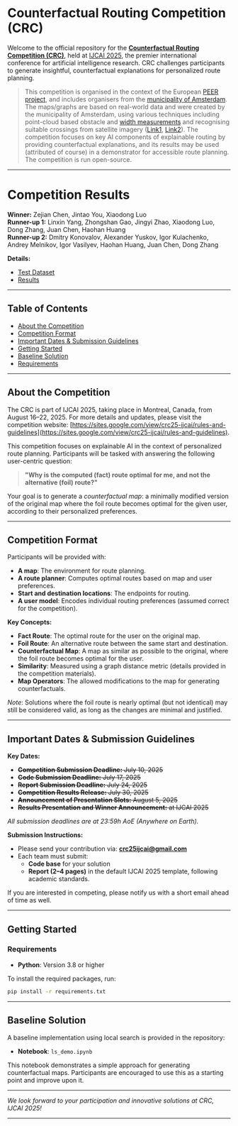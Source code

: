 
# Counterfactual Routing Competition (CRC)

Welcome to the official repository for the [**Counterfactual Routing Competition (CRC)**](https://sites.google.com/view/crc25-ijcai/home), held at [IJCAI 2025](https://2025.ijcai.org/), the premier international conference for artificial intelligence research. CRC challenges participants to generate insightful, counterfactual explanations for personalized route planning.

>This competition is organised in the context of the European [PEER project](https://peer-ai.eu/en/), and includes organisers from the [municipality of Amsterdam](https://amsterdamintelligence.com/posts/creating-a-personalized-route-planner-for-less-mobile-people). The maps/graphs are based on real-world data and were created by the municipality of Amsterdam, using various techniques including point-cloud based obstacle and [width measurements](https://amsterdamintelligence.com/resources/accessible-sidewalk-width) and recognising suitable crossings from satellite imagery ([Link1](https://amsterdamintelligence.com/posts/where-not-to-cross-the-street), [Link2](https://bnaic2024.sites.uu.nl/wp-content/uploads/sites/986/2024/11/Where-Not-to-Cross-the-Street.pdf?)). The competition focuses on key AI components of explainable routing by providing counterfactual explanations, and its results may be used (attributed of course) in a demonstrator for accessible route planning. The competition is run open-source.

---


# Competition Results

**Winner:** Zejian Chen, Jintao You, Xiaodong Luo  
**Runner-up 1:** Linxin Yang, Zhongshan Gao, Jingyi Zhao, Xiaodong Luo, Dong Zhang, Juan Chen, Haohan Huang  
**Runner-up 2:** Dmitry Konovalov, Alexander Yuskov, Igor Kulachenko, Andrey Melnikov, Igor Vasilyev, Haohan Huang, Juan Chen, Dong Zhang  

**Details:**  
- [Test Dataset](./data/test/)  
- [Results](./results)  

---

## Table of Contents

- [About the Competition](#about-the-competition)
- [Competition Format](#competition-format)
- [Important Dates \& Submission Guidelines](#important-dates--submission-guidelines)
- [Getting Started](#getting-started)
- [Baseline Solution](#baseline-solution)
- [Requirements](#requirements)

---

## About the Competition

The CRC is part of IJCAI 2025, taking place in Montreal, Canada, from August 16–22, 2025. For more details and updates, please visit the competition website: [https://sites.google.com/view/crc25-ijcai/rules-and-guidelines](https://sites.google.com/view/crc25-ijcai/rules-and-guidelines).

This competition focuses on explainable AI in the context of personalized route planning. Participants will be tasked with answering the following user-centric question:

> **"Why is the computed (fact) route optimal for me, and not the alternative (foil) route?"**

Your goal is to generate a *counterfactual map*: a minimally modified version of the original map where the foil route becomes optimal for the given user, according to their personalized preferences.

---

## Competition Format

Participants will be provided with:

- **A map**: The environment for route planning.
- **A route planner**: Computes optimal routes based on map and user preferences.
- **Start and destination locations**: The endpoints for routing.
- **A user model**: Encodes individual routing preferences (assumed correct for the competition).

**Key Concepts:**

- **Fact Route**: The optimal route for the user on the original map.
- **Foil Route**: An alternative route between the same start and destination.
- **Counterfactual Map**: A map as similar as possible to the original, where the foil route becomes optimal for the user.
- **Similarity**: Measured using a graph distance metric (details provided in the competition materials).
- **Map Operators**: The allowed modifications to the map for generating counterfactuals.

*Note*: Solutions where the foil route is nearly optimal (but not identical) may still be considered valid, as long as the changes are minimal and justified.

---

## Important Dates \& Submission Guidelines

**Key Dates:**

- ~~**Competition Submission Deadline:** July 10, 2025~~
- ~~**Code Submission Deadline:** July 17, 2025~~
- ~~**Report Submission Deadline:** July 24, 2025~~
- ~~**Competition Results Release:** July 30, 2025~~
- ~~**Announcement of Presentation Slots:** August 5, 2025~~
- ~~**Results Presentation and Winner Announcement:** at IJCAI 2025~~

*All submission deadlines are at 23:59h AoE (Anywhere on Earth).*

**Submission Instructions:**

- Please send your contribution via: **crc25ijcai@gmail.com**
- Each team must submit:
    - **Code base** for your solution
    - **Report (2–4 pages)** in the default IJCAI 2025 template, following academic standards.

If you are interested in competing, please notify us with a short email ahead of time as well.

---

## Getting Started

### Requirements

- **Python**: Version 3.8 or higher

To install the required packages, run:

```bash
pip install -r requirements.txt
```

---

## Baseline Solution

A baseline implementation using local search is provided in the repository:

- **Notebook**: `ls_demo.ipynb`

This notebook demonstrates a simple approach for generating counterfactual maps. Participants are encouraged to use this as a starting point and improve upon it.

---

*We look forward to your participation and innovative solutions at CRC, IJCAI 2025!*

---



